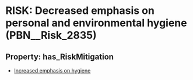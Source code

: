 # RISK: __Decreased emphasis on personal and environmental hygiene__ (PBN__Risk_2835)

## Property: has_RiskMitigation

* [Increased emphasis on hygiene](PBN__Mitigation_966)

